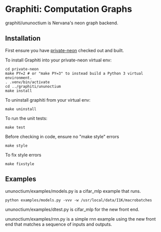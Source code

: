 # Graphiti: Computation Graphs

graphiti/ununoctium is Nervana's neon graph backend.

## Installation

First ensure you have [private-neon](https://github.com/NervanaSystems/private-neon) checked out and built.

To install Graphiti into your private-neon virtual env:

```
cd private-neon
make PY=2 # or "make PY=3" to instead build a Python 3 virtual environment.
. .venv/bin/activate
cd ../graphiti/ununoctium
make install
```

To uninstall graphiti from your virtual env:
```
make uninstall
```

To run the unit tests:
```
make test
```

Before checking in code, ensure no "make style" errors
```
make style
```

To fix style errors
```
make fixstyle
```

## Examples

ununoctium/examples/models.py is a cifar_mlp example that runs.

```
python examples/models.py -vvv -w /usr/local/data/I1K/macrobatches
```

ununoctium/examples/dtest.py is cifar_mlp for the new front end.

ununoctium/examples/rnn.py is a simple rnn example using the new front end that matches a sequence of inputs and outputs.
